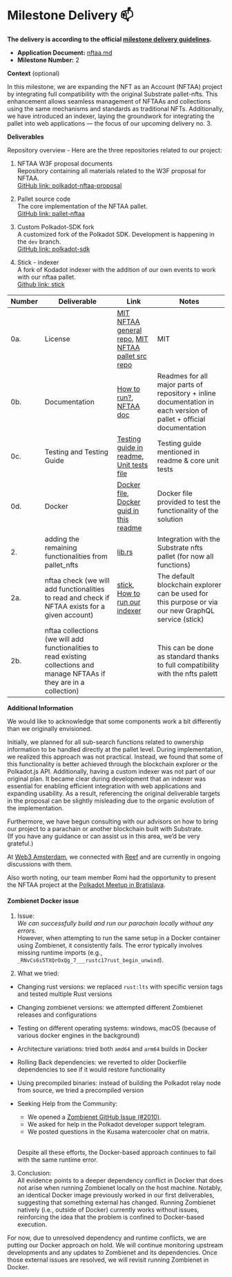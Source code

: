# Milestone Delivery :mailbox:

**The delivery is according to the official [milestone delivery guidelines](https://github.com/w3f/Grants-Program/blob/master/docs/Support%20Docs/milestone-deliverables-guidelines.md).**  

* **Application Document:** [nftaa.md](https://github.com/w3f/Grants-Program/blob/master/applications/nftaa.md)
* **Milestone Number:** 2

**Context** (optional)

In this milestone, we are expanding the NFT as an Account (NFTAA) project by integrating full compatibility with the original Substrate pallet-nfts.
This enhancement allows seamless management of NFTAAs and collections using the same mechanisms and standards as traditional NFTs. 
Additionally, we have introduced an indexer, laying the groundwork for integrating the pallet into web applications — the focus of our upcoming delivery no. 3.

**Deliverables**

Repository overview - Here are the three repositories related to our project:

1. NFTAA W3F proposal documents <br>
   Repository containing all materials related to the W3F proposal for NFTAA. <br>
   [GitHub link: polkadot-nftaa-proposal](https://github.com/decenzio/polkadot-nftaa-proposal)

2. Pallet source code <br>
   The core implementation of the NFTAA pallet. <br>
   [GitHub link: pallet-nftaa](https://github.com/decenzio/pallet-nftaa)

3. Custom Polkadot-SDK fork <br>
   A customized fork of the Polkadot SDK. Development is happening in the `dev` branch. <br> 
   [GitHub link: polkadot-sdk](https://github.com/decenzio/polkadot-sdk)

4. Stick - indexer <br>
   A fork of Kodadot indexer with the addition of our own events to work with our nftaa pallet. <br>
   [Github link: stick](https://github.com/decenzio/stick)

| Number | Deliverable                                                                                                                | Link                                                                                                                                                                                                  | Notes                                                                                                               |
|--------|----------------------------------------------------------------------------------------------------------------------------|-------------------------------------------------------------------------------------------------------------------------------------------------------------------------------------------------------|---------------------------------------------------------------------------------------------------------------------|
| 0a.    | License                                                                                                                    | [MIT NFTAA general repo](https://github.com/decenzio/polkadot-nftaa-proposal/blob/main/LICENSE), [MIT NFTAA pallet src repo](https://github.com/decenzio/nftaa/blob/main/LICENSE)                     | MIT                                                                                                                 | 
| 0b.    | Documentation                                                                                                              | [How to run?](https://github.com/decenzio/polkadot-nftaa-proposal/blob/main/README.md#how-to-run), [NFTAA doc](https://github.com/decenzio/nftaa/blob/main/README.md)                                 | Readmes for all major parts of repository + inline documentation in each version of pallet + official documentation | 
| 0c.    | Testing and Testing Guide                                                                                                  | [Testing guide in readme](https://github.com/decenzio/polkadot-nftaa-proposal/blob/main/README.md#testing), [Unit tests file](https://github.com/decenzio/nftaa/blob/main/src/tests.rs)               | Testing guide mentioned in readme & core unit tests                                                                 | 
| 0d.    | Docker                                                                                                                     | [Docker file](https://github.com/decenzio/polkadot-nftaa-proposal/blob/main/Dockerfile), [Docker guid in this readme](https://github.com/decenzio/polkadot-nftaa-proposal/blob/main/README.md#docker) | Docker file provided to test the functionality of the solution                                                      | 
| 2.     | adding the remaining functionalities from pallet_nfts                                                                      | [lib.rs](https://github.com/decenzio/nftaa/blob/main/src/lib.rs)                                                                                                                                      | Integration with the Substrate nfts pallet (for now all functions)                                                  |
| 2a.    | nftaa check (we will add functionalities to read and check if NFTAA exists for a given account)                            | [stick](https://github.com/decenzio/stick), [How to run our indexer](https://github.com/decenzio/polkadot-nftaa-proposal/blob/main/README.md#indexer)                                                                                                                                | The default blockchain explorer can be used for this purpose or via our new GraphQL service (stick)                 |
| 2b.    | nftaa collections (we will add functionalities to read existing collections and manage NFTAAs if they are in a collection) |                                                                                                                                                                                                       | This can be done as standard thanks to full compatibility with the nfts palett                                      |

**Additional Information**

We would like to acknowledge that some components work a bit differently than we originally envisioned.

Initially, we planned for all sub-search functions related to ownership information to be handled directly at the pallet level. 
During implementation, we realized this approach was not practical. 
Instead, we found that some of this functionality is better achieved through the blockchain explorer or the Polkadot.js API.
Additionally, having a custom indexer was not part of our original plan. It became clear during development that an indexer was essential for enabling efficient integration with web applications and expanding usability.
As a result, referencing the original deliverable targets in the proposal can be slightly misleading due to the organic evolution of the implementation.

Furthermore, we have begun consulting with our advisors on how to bring our project to a parachain or another blockchain built with Substrate.  
(If you have any guidance or can assist us in this area, we’d be very grateful.)

At [Web3 Amsterdam](https://web3amsterdam.com), we connected with [Reef](https://docs.reef.io/) and are currently in ongoing discussions with them.

Also worth noting, our team member Romi had the opportunity to present the NFTAA project at the [Polkadot Meetup in Bratislava](https://lu.ma/o3fjdib9).

#### Zombienet Docker issue

1. Issue: <br>
_We can successfully build and run our parachain locally without any errors._ <br>
However, when attempting to run the same setup in a Docker container using Zombienet, it consistently fails. The error typically involves missing runtime imports (e.g., `_RNvCs6s5TXQrOxQg_7___rustc17rust_begin_unwind`).


2. What we tried: <br>
- Changing rust versions: we replaced `rust:lts` with specific version tags and tested multiple Rust versions
- Changing zombienet versions: we attempted different Zombienet releases and configurations
- Testing on different operating systems: windows, macOS (because of various docker engines in the background)
- Architecture variations: tried both `amd64` and `arm64` builds in Docker
- Rolling Back dependencies: we reverted to older Dockerfile dependencies to see if it would restore functionality
- Using precompiled binaries: instead of building the Polkadot relay node from source, we tried a precompiled version
- Seeking Help from the Community:
   - We opened a [Zombienet GitHub Issue (#2010)](https://github.com/paritytech/zombienet/issues/2010).
   - We asked for help in the Polkadot developer support telegram.
   - We posted questions in the Kusama watercooler chat on matrix.
  
   <br>

   Despite all these efforts, the Docker-based approach continues to fail with the same runtime error.

3. Conclusion: <br>
All evidence points to a deeper dependency conflict in Docker that does not arise when running Zombienet locally on the host machine. 
Notably, an identical Docker image previously worked in our first deliverables, suggesting that something external has changed. 
Running Zombienet natively (i.e., outside of Docker) currently works without issues, reinforcing the idea that the problem is confined to Docker-based execution.

For now, due to unresolved dependency and runtime conflicts, we are putting our Docker approach on hold. 
We will continue monitoring upstream developments and any updates to Zombienet and its dependencies. 
Once those external issues are resolved, we will revisit running Zombienet in Docker.